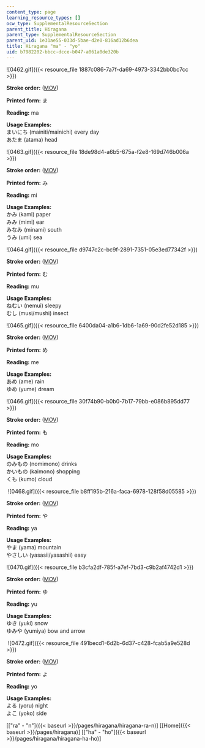 ```yaml
---
content_type: page
learning_resource_types: []
ocw_type: SupplementalResourceSection
parent_title: Hiragana
parent_type: SupplementalResourceSection
parent_uid: 1e31ae55-033d-5bae-d2e0-816ad12b6dea
title: Hiragana "ma" - "yo"
uid: b7982202-bbcc-dcce-b047-a061a0de320b
---
```


![0462.gif]({{< resource_file 1887c086-7a7f-da69-4973-3342bb0bc7cc >}})

**Stroke order:** ([MOV](http://www.archive.org/download/MITRES21F.01S10_HIRAGANA_CHARACTERS/0462.mov))

**Printed form:** ま

**Reading:** ma

**Usage Examples:**  
まいにち (mainiti/mainichi) every day  
あたま (atama) head

![0463.gif]({{< resource_file 18de98d4-a6b5-675a-f2e8-169d746b006a >}})

**Stroke order:** ([MOV](http://www.archive.org/download/MITRES21F.01S10_HIRAGANA_CHARACTERS/0463.mov))

**Printed form:** み

**Reading:** mi

**Usage Examples:**  
かみ (kami) paper  
みみ (mimi) ear  
みなみ (minami) south  
うみ (umi) sea

![0464.gif]({{< resource_file d9747c2c-bc9f-2891-7351-05e3ed77342f >}})

**Stroke order:** ([MOV](http://www.archive.org/download/MITRES21F.01S10_HIRAGANA_CHARACTERS/0464.mov))

**Printed form:** む

**Reading:** mu

**Usage Examples:**  
ねむい (nemui) sleepy  
むし (musi/mushi) insect

![0465.gif]({{< resource_file 6400da04-a1b6-1db6-1a69-90d2fe52d185 >}})

**Stroke order:** ([MOV](http://www.archive.org/download/MITRES21F.01S10_HIRAGANA_CHARACTERS/0465.mov))

**Printed form:** め

**Reading:** me

**Usage Examples:**  
あめ (ame) rain  
ゆめ (yume) dream

![0466.gif]({{< resource_file 30f74b90-b0b0-7b17-79bb-e086b895dd77 >}})

**Stroke order:** ([MOV](http://www.archive.org/download/MITRES21F.01S10_HIRAGANA_CHARACTERS/0466.mov))

**Printed form:** も

**Reading:** mo

**Usage Examples:**  
のみもの (nomimono) drinks  
かいもの (kaimono) shopping  
くも (kumo) cloud

 ![0468.gif]({{< resource_file b8ff195b-216a-faca-6978-128f58d05585 >}})

**Stroke order:** ([MOV](http://www.archive.org/download/MITRES21F.01S10_HIRAGANA_CHARACTERS/0468.mov))

**Printed form:** や

**Reading:** ya

**Usage Examples:**  
やま (yama) mountain  
やさしい (yasasii/yasashii) easy

![0470.gif]({{< resource_file b3cfa2df-785f-a7ef-7bd3-c9b2af4742d1 >}})

**Stroke order:** ([MOV](http://www.archive.org/download/MITRES21F.01S10_HIRAGANA_CHARACTERS/0470.mov))

**Printed form:** ゆ

**Reading:** yu

**Usage Examples:**  
ゆき (yuki) snow  
ゆみや (yumiya) bow and arrow

 ![0472.gif]({{< resource_file 491becd1-6d2b-6d37-c428-fcab5a9e528d >}})

**Stroke order:** ([MOV](http://www.archive.org/download/MITRES21F.01S10_HIRAGANA_CHARACTERS/0472.mov))

**Printed form:** よ

**Reading:** yo

**Usage Examples:**  
よる (yoru) night  
よこ (yoko) side

  
\[["ra" - "n"]({{< baseurl >}}/pages/hiragana/hiragana-ra-n)\] \[[Home]({{< baseurl >}}/pages/hiragana)\] \[["ha" - "ho"]({{< baseurl >}}/pages/hiragana/hiragana-ha-ho)\]